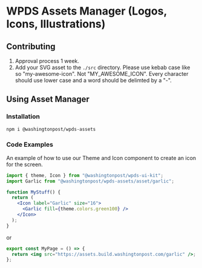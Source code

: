 # WPDS Assets Manager (Logos, Icons, Illustrations)

## Contributing

1. Approval process 1 week.
1. Add your SVG asset to the `./src` directory. Please use kebab case like so "my-awesome-icon". Not "MY_AWESOME_ICON". Every character should use lower case and a word should be delimted by a "-".

## Using Asset Manager

### Installation

```sh
npm i @washingtonpost/wpds-assets
```

### Code Examples

An example of how to use our Theme and Icon component to create an icon for the screen.

```jsx
import { theme, Icon } from "@washingtonpost/wpds-ui-kit";
import Garlic from "@washingtonpost/wpds-assets/asset/garlic";

function MyStuff() {
  return (
    <Icon label="Garlic" size="16">
      <Garlic fill={theme.colors.green100} />
    </Icon>
  );
}
```

or

```jsx
export const MyPage = () => {
  return <img src="https://assets.build.washingtonpost.com/garlic" />;
};
```
